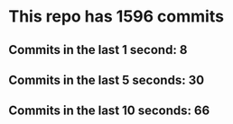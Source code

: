 # This repo has 1596 commits

## Commits in the last 1 second: 8
## Commits in the last 5 seconds: 30
## Commits in the last 10 seconds: 66
